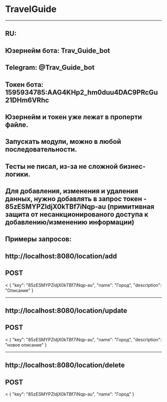 # TravelGuide
---
RU:
---
Юзернейм бота: Trav_Guide_bot
---
Telegram: @Trav_Guide_bot
---
Токен бота: 1595934785:AAG4KHp2_hm0duu4DAC9PRcGu21DHm6VRhc
---
Юзернейм и токен уже лежат в проперти файле.
---
Запускать модули, можно в любой последовательности.
---
Тесты не писал, из-за не сложной бизнес-логики.
---
Для добавления, изменения и удаления данных, нужно добавлять в запрос токен - 85zESMYPZldjX0kTBf7iNqp-au (примитивная защита от несанкционированого доступа к добавлению/изменению информации)
---

Примеры запросов:
---
http://localhost:8080/location/add
---
POST
---
<
{
  "key": "85zESMYPZldjX0kTBf7iNqp-au",
  "name": "Город",
  "description": "Описание"
}
>

---
http://localhost:8080/location/update
---
POST
---
<
{
  "key": "85zESMYPZldjX0kTBf7iNqp-au",
  "name": "Город",
  "description": "новое описание"
}
>

---
http://localhost:8080/location/delete
---
POST
---
<
{
  "key": "85zESMYPZldjX0kTBf7iNqp-au",
  "name": "Город"
}
>

